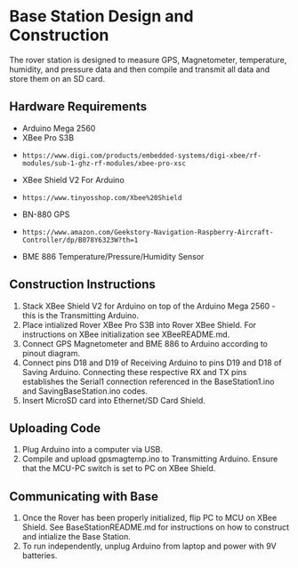 # Base Station Design and Construction
The rover station is designed to measure GPS, Magnetometer, temperature, humidity, and pressure data and then compile and transmit all data and store them on an SD card.
## Hardware Requirements
- Arduino Mega 2560
- XBee Pro S3B
-     https://www.digi.com/products/embedded-systems/digi-xbee/rf-modules/sub-1-ghz-rf-modules/xbee-pro-xsc
- XBee Shield V2 For Arduino
-     https://www.tinyosshop.com/Xbee%20Shield
- BN-880 GPS
-     https://www.amazon.com/Geekstory-Navigation-Raspberry-Aircraft-Controller/dp/B078Y6323W?th=1
- BME 886 Temperature/Pressure/Humidity Sensor

## Construction Instructions
1. Stack XBee Shield V2 for Arduino on top of the Arduino Mega 2560 - this is the Transmitting Arduino.
2. Place intialized Rover XBee Pro S3B into Rover XBee Shield. For instructions on XBee initialization see XBeeREADME.md.
3. Connect GPS Magnetometer and BME 886 to Arduino according to pinout diagram.
4. Connect pins D18 and D19 of Receiving Arduino to pins D19 and D18 of Saving Arduino. Connecting these respective RX and TX pins establishes the Serial1 connection referenced in the BaseStation1.ino and SavingBaseStation.ino codes.
5. Insert MicroSD card into Ethernet/SD Card Shield.
## Uploading Code
1. Plug Arduino into a computer via USB.
2. Compile and upload gpsmagtemp.ino to Transmitting Arduino. Ensure that the MCU-PC switch is set to PC on XBee Shield.
## Communicating with Base
1. Once the Rover has been properly initialized, flip PC to MCU on XBee Shield. See BaseStationREADME.md for instructions on how to construct and intialize the Base Station.
2. To run independently, unplug Arduino from laptop and power with 9V batteries.
